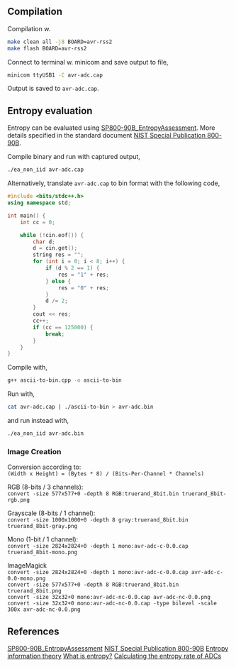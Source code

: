 ## Compilation

Compilation w.
```sh
make clean all -j8 BOARD=avr-rss2
make flash BOARD=avr-rss2
```

Connect to terminal w. minicom and save output to file,
```sh
minicom ttyUSB1 -C avr-adc.cap
```
Output is saved to `avr-adc.cap`.

## Entropy evaluation
Entropy can be evaluated using [SP800-90B_EntropyAssessment](https://github.com/usnistgov/SP800-90B_EntropyAssessment). More details specified in the standard document [NIST Special Publication 800-90B](https://nvlpubs.nist.gov/nistpubs/SpecialPublications/NIST.SP.800-90B.pdf).

Compile binary and run with captured output,
```sh
./ea_non_iid avr-adc.cap
```

Alternatively, translate `avr-adc.cap` to bin format with the following code,
```cpp
#include <bits/stdc++.h>
using namespace std;

int main() {
    int cc = 0;

    while (!cin.eof()) {
        char d;
        d = cin.get();
        string res = "";
        for (int i = 0; i < 8; i++) {
            if (d % 2 == 1) {
                res = "1" + res;
            } else {
                res = "0" + res;
            }
            d /= 2;
        }
        cout << res;
        cc++;
        if (cc == 125000) {
            break;
        }
    }
}
```

Compile with,
```sh
g++ ascii-to-bin.cpp -o ascii-to-bin
```

Run with,
```sh
cat avr-adc.cap | ./ascii-to-bin > avr-adc.bin
```

and run instead with,
```sh
./ea_non_iid avr-adc.bin
```

### Image Creation
Conversion according to:  
`(Width x Height) = (Bytes * 8) / (Bits-Per-Channel * Channels)`  

RGB (8-bits / 3 channels):  
`convert -size 577x577+0 -depth 8 RGB:truerand_8bit.bin truerand_8bit-rgb.png`  

Grayscale (8-bits / 1 channel):  
`convert -size 1000x1000+0 -depth 8 gray:truerand_8bit.bin truerand_8bit-gray.png` 

Mono (1-bit / 1 channel):  
`convert -size 2824x2824+0 -depth 1 mono:avr-adc-c-0.0.cap truerand_8bit-mono.png`


ImageMagick  
`convert -size 2824x2824+0 -depth 1 mono:avr-adc-c-0.0.cap avr-adc-c-0.0-mono.png`  
`convert -size 577x577+0 -depth 8 RGB:truerand_8bit.bin truerand_8bit.png`  
`convert -size 32x32+0 mono:avr-adc-nc-0.0.cap avr-adc-nc-0.0.png`  
`convert -size 32x32+0 mono:avr-adc-nc-0.0.cap -type bilevel -scale 300x avr-adc-nc-0.0.png`  

## References
[SP800-90B_EntropyAssessment](https://github.com/usnistgov/SP800-90B_EntropyAssessment)
[NIST Special Publication 800-90B](https://nvlpubs.nist.gov/nistpubs/SpecialPublications/NIST.SP.800-90B.pdf)
[Entropy information theory](https://en.wikipedia.org/wiki/Entropy_(information_theory))
[What is entropy?](https://crypto.stackexchange.com/questions/378/what-is-entropy)
[Calculating the entropy rate of ADCs](https://electronics.stackexchange.com/questions/404590/calculating-the-entropy-rate-of-adcs)
